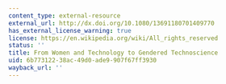 ```yaml
---
content_type: external-resource
external_url: http://dx.doi.org/10.1080/13691180701409770
has_external_license_warning: true
license: https://en.wikipedia.org/wiki/All_rights_reserved
status: ''
title: From Women and Technology to Gendered Technoscience
uid: 6b773122-38ac-49d0-ade9-907f67ff3930
wayback_url: ''
---
```

